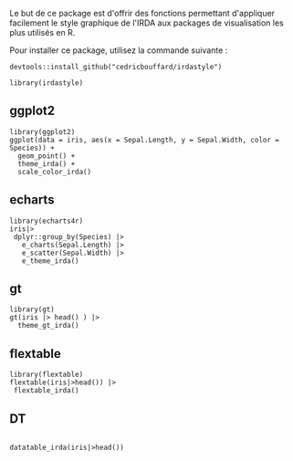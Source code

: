 

Le but de ce package est d'offrir des fonctions permettant d'appliquer facilement le style graphique de l'IRDA aux packages de visualisation les plus utilisés en R.

Pour installer ce package, utilisez la commande suivante :

```{r cars, eval=FALSE, message=FALSE, warning=FALSE, include=T}
devtools::install_github("cedricbouffard/irdastyle")
```

```{r}
library(irdastyle)
```

## ggplot2

```{r pressure}
library(ggplot2)
ggplot(data = iris, aes(x = Sepal.Length, y = Sepal.Width, color = Species)) +
  geom_point() +
  theme_irda() +
  scale_color_irda()
```

## echarts

```{r message=FALSE, warning=FALSE}
library(echarts4r)
iris|>
 dplyr::group_by(Species) |>
   e_charts(Sepal.Length) |>
   e_scatter(Sepal.Width) |>
   e_theme_irda()
```

## gt

```{r message=FALSE, warning=FALSE}
library(gt)
gt(iris |> head() ) |>
  theme_gt_irda()
```

## flextable

```{r message=FALSE, warning=FALSE}
library(flextable)
flextable(iris|>head()) |>
 flextable_irda()
```

## DT

```{r message=FALSE, warning=FALSE}

datatable_irda(iris|>head())
```
